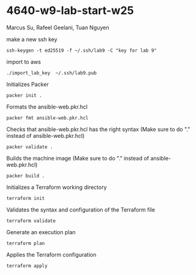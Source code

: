 # 4640-w9-lab-start-w25

Marcus Su, Rafeel Geelani, Tuan Nguyen


make a new ssh key

```
ssh-keygen -t ed25519 -f ~/.ssh/lab9 -C "key for lab 9"
```
import to aws
```
./import_lab_key  ~/.ssh/lab9.pub
```
 Initializes Packer
```
packer init .
```
Formats the ansible-web.pkr.hcl

```
packer fmt ansible-web.pkr.hcl
```
Checks that ansible-web.pkr.hcl has the right syntax
(Make sure to do "." instead of ansible-web.pkr.hcl)
```
packer validate .
```
Builds the machine image
(Make sure to do "." instead of ansible-web.pkr.hcl)
```
packer build .
```

Initializes a Terraform working directory
```
terraform init
```
Validates the syntax and configuration of the Terraform file
```
terraform validate
```
Generate an execution plan 
```
terraform plan
```
Applies the Terraform configuration
```
terraform apply
```
